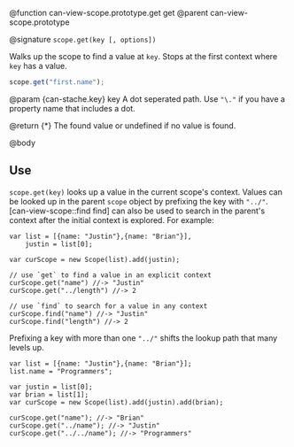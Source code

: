 @function can-view-scope.prototype.get get
@parent can-view-scope.prototype

@signature `scope.get(key [, options])`

Walks up the scope to find a value at `key`.  Stops at the first context where `key` has
a value.

```js
scope.get("first.name");
```

@param {can-stache.key} key A dot seperated path.  Use `"\."` if you have a
property name that includes a dot.

@return {*} The found value or undefined if no value is found.

@body

## Use

`scope.get(key)` looks up a value in the current scope's
context. Values can be looked up in the parent `scope` object by prefixing the key with `"../"`. [can-view-scope::find find] can also be used to search in the parent's context after the initial context is explored. For example:

	var list = [{name: "Justin"},{name: "Brian"}],
		justin = list[0];

	var curScope = new Scope(list).add(justin);

	// use `get` to find a value in an explicit context
	curScope.get("name") //-> "Justin"
	curScope.get("../length") //-> 2

	// use `find` to search for a value in any context
	curScope.find("name") //-> "Justin"
	curScope.find("length") //-> 2

Prefixing a key with more than one `"../"` shifts the lookup path
that many levels up.

    var list = [{name: "Justin"},{name: "Brian"}];
    list.name = "Programmers";

    var justin = list[0];
    var brian = list[1];
    var curScope = new Scope(list).add(justin).add(brian);

    curScope.get("name"); //-> "Brian"
    curScope.get("../name"); //-> "Justin"
    curScope.get("../../name"); //-> "Programmers"
